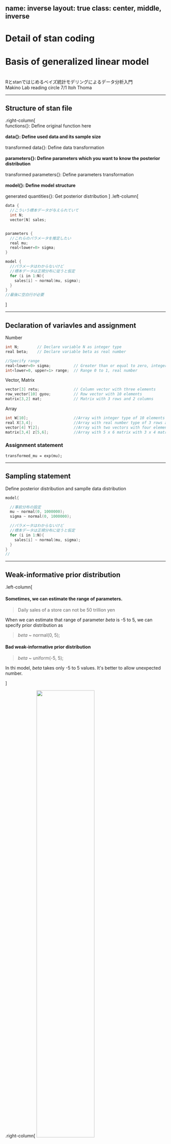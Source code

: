 name: inverse
layout: true
class: center, middle, inverse
---
# Detail of stan coding
# Basis of generalized linear model 
<br>Rとstanではじめるベイズ統計モデリングによるデータ分析入門 
<br>Makino Lab reading circle  7/1 Itoh Thoma

---
## Structure of stan file
.right-column[
<br>
functions{}:  Define original function here
<br><br>
<b>data{}:  Define used data and its sample size</b>
<br><br>
transformed data{}:  Define data transformation
<br><br>
<b>parameters{}:  Define parameters which you want to know the posterior distribution</b>
<br><br>
transformed parameters{}: Define parameters transformation
<br><br>
<b>model{}: Define model structure</b>
<br><br>
generated quantities{}: Get posterior distribution
]
.left-column[
```cpp
data {
  //こういう標本データが与えられていて
  int N;   
  vector[N] sales;   


parameters {
  //これらのパラメータを推定したい
  real mu;      
  real<lower=0> sigma;    
}

model {
  //パラメータはわからないけど
  //標本データは正規分布に従うと仮定
  for (i in 1:N){
    sales[i] ~ normal(mu, sigma);
  }
}
//最後に空白行が必要
```
]

---
## Declaration of variavles and assignment

Number
```cpp
int N;        // Declare variable N as integer type  
real beta;    // Declare variable beta as real number

//Specify range
real<lower=0> sigma;          // Greater than or equal to zero, integer
int<lower=0, upper=1> range;  // Range 0 to 1, real number
```

Vector, Matrix 
```cpp
vector[3] retu;               // Column vector with three elements
row_vector[10] gyou;          // Row vector with 10 elements
matrix[3,2] mat;              // Matrix with 3 rows and 2 columns 
```

Array
```cpp
int W[10];                    //Array with integer type of 10 elements
real X[3,4];                  //Array with real number type of 3 rows and 4 columns
vector[4] Y[2];               //Array with two vectors with four elements
matrix[3,4] z[5,6];           //Array with 5 x 6 matrix with 3 x 4 matrix
```

### Assignment statement
```
transformed_mu = exp(mu);
```

---
## Sampling statement

<p>Define posterior distribution and samplle data distribution</P>
  
```cpp
model{

  //事前分布の設定
  mu ~ normal(0, 1000000);
  sigma ~ normal(0, 1000000);

  //パラメータはわからないけど
  //標本データは正規分布に従うと仮定
  for (i in 1:N){
    sales[i] ~ normal(mu, sigma);
  }
}
//

```

---
## Weak-informative prior distribution
.left-column[
#### Sometimes, we can estimate the range of parameters.
> Daily sales of a store can not be 50 trillion yen<br>

When we can estimate that range of parameter *beta* is -5 to 5, 
  we can specify prior distribution as 
  
>  *beta* ~ normal(0, 5); 
 
#### Bad weak-informative prior distribution

> *beta* ~ uniform(-5, 5);<br>

In thi model, *beta* takes only -5 to 5 values. It's better to allow unexpected number. 
  
]

.right-column[
 <img src = "./Beta_dnorm.png" width = 60%><br>
 <img src = "./dunif.png" width = 60%>
]

---
## Log-density additional statements
#### Other format of sampling statement in model block 

```cpp
model{
  for (i in 1:N){
    sales[i] ~ normal(mu, sigma); //sampling statement
  }
}
```
Likelihood <br>
<img src="https://latex.codecogs.com/gif.latex?f(sales|\mu,&space;\sigma^2&space;)&space;=&space;\prod&space;_{i=1}^N&space;{Normal(sales|\mu,&space;\sigma^2)}" title="f(sales|\mu, \sigma^2 ) = \prod _{i=1}^N {Normal(sales|\mu, \sigma^2)}" />

Log likelihood is calculated as below<br>
<a href="https://www.codecogs.com/eqnedit.php?latex=\sum&space;_{i=1}^Nlog(Normal(sales|\mu,\sigma^2))" target="_blank"><img src="https://latex.codecogs.com/gif.latex?\sum&space;_{i=1}^Nlog(Normal(sales|\mu,\sigma^2))" title="\sum _{i=1}^Nlog(Normal(sales|\mu,\sigma^2))" /></a>

<a href="https://www.codecogs.com/eqnedit.php?latex=log(Normal(sales|\mu,\sigma^2))" target="_blank"><img src="https://latex.codecogs.com/gif.latex?log(Normal(sales|\mu,\sigma^2))" title="log(Normal(sales|\mu,\sigma^2))" /></a> is corresponds to `normal_lpdf(sales[i] | mu, sigma)`

```cpp
model{
  for (i in 1:N){
    target += normal_lpdf(sales[i] | mu, sigma); //Log-density additional statements
  }
}

```
---
## Evaluation of average difference and generated quantities block

#### Is there a difference in sales between Beer A and Beer B?

- #### Classic statistcs
  - Test using assumed distribution like t-distribution
 
- #### Bysian statistcs
  - Test using estimated distribution by MCMC
<br>

<img src = "./2-6-1-beer-ab.png" width = 60%>

---
## Evaluation of average difference and generated quantities block
#### Estimate posterior distribution of difference between average of two groups
<p>R: Data preparation</p>

```R
> file_beer_ab <- read.csv("2-6-1-beer-sales-ab.csv")
> head(file_beer_sales_ab)
   sales beer_name
1  87.47         A
2 103.67         A
3  83.29         A
4 131.91         A
5 106.59         A
6  83.59         A
```

```R
#Rscript
sales_a <- file_beer_ab$sales[1:100]
sales_b <- file_beer_ab$sales[101:200]

data_list_ab <- list(
  sales_a = sales_a,
  sales_b = sales_b,
  N = 100
)
```

---
## Evaluation of average difference and generated quantities block
#### Estimate posterior distribution of difference between average of two groups
<p>Stan Model preparation</p>
.left-column[

```cpp
data {
  int N;                
  vector[N] sales_a;     
  vector[N] sales_b;     
}

parameters {
//これらのパラメータを推定
  real mu_a;               
  real<lower=0> sigma_a;    
  real mu_b;               
  real<lower=0> sigma_b;  
}

model {
  sales_a ~ normal(mu_a, sigma_a);
  sales_b ~ normal(mu_b, sigma_b);
}

generated quantities {
 // ビールAとBの売り上げ平均の差
  real diff;               
  diff = mu_b - mu_a;
}
```
]

.right-column[
- Distribution of diff can be estimated from model of mu_a and mu_b

- Unlike mu and sigma, diff is not needed to estimate model

- Generated quantities{} is faster than model{}

- Non related paeameters to estimate model is proper to written in Generated quantities{}

]

---
## Evaluation of average difference and generated quantities block
#### Estimate posterior distribution of difference between average of two groups

<p>Rscript</p>

```R
# 乱数の生成
mcmc_result_6 <- stan(
  file = "2-6-5-difference-mean.stan", 
  data = data_list_ab,  
  seed = 1
)
```
結果

```
> print(mcmc_result, probs = c(0.025, 0.5, 0.975))
           mean se_mean   sd    2.5%     50%   97.5% n_eff Rhat
mu_a     102.22    0.03 1.84   98.64  102.22  105.90  4352    1
sigma_a   18.19    0.02 1.30   15.84   18.12   20.96  3742    1
mu_b     168.88    0.05 2.92  163.14  168.91  174.54  3627    1
sigma_b   29.11    0.03 2.09   25.37   28.96   33.63  4374    1
diff      66.66    0.05 3.50   59.84   66.67   73.44  4094    1
lp__    -719.42    0.03 1.45 -723.21 -719.07 -717.65  2249    1
```

---
## Evaluation of average difference and generated quantities block
#### Estimate posterior distribution of difference between average of two groups

###### 95% dysian credt section is 59.82 to 73.55
###### Difference between average of two groups has this much

<img src="./diff_dens.png">


---
## Generalized linear model (GLM)

- #### Basis of GLM
- #### Example of GLM
- #### Matrix expression of GLM

---
## Possibility distribution・Linear predictor・Link function
Responsible valiable:   Interested variable<br>
Explanatory valiable:   Variable that affect responsible variable<br>
Liear predictor:        Linear combination of explanatory variables<br>
Link function:          Function that connects linear predictor and responsible valiable<br>



```
Link function ( Responsible variables ) = Linear predictor
```


<a href="https://www.codecogs.com/eqnedit.php?latex=u_i&space;=&space;\beta_0&space;&plus;&space;\beta_1x_1&space;&plus;&space;\beta_1x_2" target="_blank"><img src="https://latex.codecogs.com/gif.latex?u_i&space;=&space;\beta_0&space;&plus;&space;\beta_1x_1&space;&plus;&space;\beta_1x_2" title="u_i = \beta_0 + \beta_1x_1 + \beta_1x_2" /></a>

<!-- section one -->
> In this case, link function is an identity function<br>
><a href="https://www.codecogs.com/eqnedit.php?latex=g(u_i)&space;=&space;u_i" target="_blank"><img src="https://latex.codecogs.com/gif.latex?g(u_i)&space;=&space;u_i" title="g(u_i) = u_i" /></a><br>
><img src="https://latex.codecogs.com/gif.latex?y_i&space;\sim&space;Normal(\mu_i,&space;\sigma^2&space;)" title="y_i \sim Normal(\mu_i, \sigma^2 )" /><br>
<br>
<br>
<!-- section two -->
<a href="https://www.codecogs.com/eqnedit.php?latex=log(u_i)&space;=&space;\beta_0&space;&plus;&space;\beta_1x_1&space;&plus;&space;\beta_1x_2" target="_blank"><img src="https://latex.codecogs.com/gif.latex?log(u_i)&space;=&space;\beta_0&space;&plus;&space;\beta_1x_1&space;&plus;&space;\beta_1x_2" title="log(u_i) = \beta_0 + \beta_1x_1 + \beta_1x_2" /></a>

>In this case, link function is log()<br>
><a href="https://www.codecogs.com/eqnedit.php?latex=sin()" target="_blank"><img src="https://latex.codecogs.com/gif.latex?sin()" title="sin()" /></a>
><img src="https://latex.codecogs.com/gif.latex?y_i&space;\sim&space;Normal(\mu_i,&space;\sigma^2&space;)" title="y_i \sim Normal(\mu_i, \sigma^2 )" /><br>

---

## Analysis of variance model

#### When explanatory variables are categorical data, dammy variables are used instead.

| Categorical　| Dammy |
| ---- | ---- |
|  Rainy      |  1  |
|  Sunny      |  0  |


#### If there are k categorical variables, k-1 dummy variables are needed
<img src="https://latex.codecogs.com/gif.latex?x_{i1}" title="x_{i1}" /> is dummy variable which takes 0 when rainy and takes 1 when sunny<br>
<img src="https://latex.codecogs.com/gif.latex?x_{i2}" title="x_{i2}" /> is dummy variable which takes 1 when rainy and takes 0 when sunny<br>
  
<img src="https://latex.codecogs.com/gif.latex?u_i&space;=&space;\beta_0&space;&plus;&space;\beta_1x_{i1}&space;&plus;&space;\beta_2x_{i2}" title="u_i = \beta_0 + \beta_1x_{i1} + \beta_2x_{i2}" /><br>
<img src="https://latex.codecogs.com/gif.latex?y_i&space;\sim&space;Normal(\mu_i,&space;\sigma^2&space;)" title="y_i \sim Normal(\mu_i, \sigma^2 )" /><br>

| Whether | <img src="https://latex.codecogs.com/gif.latex?u_i" title="u_i" /> |
| ---- | ---- |
|  Cloudy  | <a href="https://www.codecogs.com/eqnedit.php?latex=\beta_0" target="_blank"><img src="https://latex.codecogs.com/gif.latex?\beta_0" title="\beta_0" /></a>  |
|  Sunny      |  <a href="https://www.codecogs.com/eqnedit.php?latex=\beta_0&space;&plus;&space;\beta_1" target="_blank"><img src="https://latex.codecogs.com/gif.latex?\beta_0&space;&plus;&space;\beta_1" title="\beta_0 + \beta_1" /></a>  |
|  Rainy     |  <a href="https://www.codecogs.com/eqnedit.php?latex=\beta_0&space;&plus;&space;\beta_2" target="_blank"><img src="https://latex.codecogs.com/gif.latex?\beta_0&space;&plus;&space;\beta_2" title="\beta_0 + \beta_2" /></a>  |

#### Explanatory variables are categorical data, and possibility distribution is normal distribution.
#### Such a model is called Analysis of variance model 

---

## Normal linear model
#### Model that assuming a normal distribution<br> 
<img src = "thermo.png" width = 10%><br> 

<img src="https://latex.codecogs.com/gif.latex?x_{i1}" title="x_{i1}" /> is dummy variable which takes 0 when rainy and takes 1 when sunny<br>
<img src="https://latex.codecogs.com/gif.latex?x_{i2}" title="x_{i2}" /> is dummy variable which takes 1 when rainy and takes 0 when sunny<br>
<img src="https://latex.codecogs.com/gif.latex?x_{i3}" title="x_{i3}" /> is temperature data<br>
<!-- equarion -->
<img src="https://latex.codecogs.com/gif.latex?u_i&space;=&space;\beta_0&space;&plus;&space;\beta_1x_{i1}&space;&plus;&space;\beta_2x_{i2}&space;&plus;&space;\beta_3x_{i3}" title="u_i = \beta_0 + \beta_1x_{i1} + \beta_2x_{i2} + \beta_3x_{i3}" /><br>
<img src="https://latex.codecogs.com/gif.latex?y_i&space;\sim&space;Normal(\mu_i,&space;\sigma^2&space;)" title="y_i \sim Normal(\mu_i, \sigma^2 )" /><br>

 #### Model that have below properties is called normal linear model
 1. Multipe explanatory variables can be used to linear predictor with regardless of categorical or qualitative data
 2. Identity function is kink function
 3. Normal distribution is used as possibility distribution
 
---
 
## Poisson regression model
#### Model that assuming a poisson distribution
#### When responsible values takes integer that greater than 0, poisson distribution is often used. <br>
<img src = "fishes.png" width = 10%><br> 
<img src="https://latex.codecogs.com/gif.latex?log(\lambda&space;_i)&space;=&space;\beta_0&space;&plus;&space;\beta_1&space;x_{i1}&space;&plus;&space;\beta_2&space;x_{i2}&space;&plus;&space;\beta_3&space;x_{i3}" title="log(\lambda _i) = \beta_0 + \beta_1 x_{i1} + \beta_2 x_{i2} + \beta_3 x_{i3}" /><br>
<img src="https://latex.codecogs.com/gif.latex?y_i&space;\sim&space;\mathrm{Poiss}(\lambda&space;_i)" title="y_i \sim \mathrm{Poiss}(\lambda _i)" /><br>

Below is the same mean
<img src="https://latex.codecogs.com/gif.latex?\lambda&space;_i&space;=&space;\beta_0&space;&plus;\beta_1x_{i1}&space;&plus;&space;\beta_2x_{i2}&space;&plus;&space;\beta_3x_{i3}" title="\lambda _i = \beta_0 +\beta_1x_{i1} + \beta_2x_{i2} + \beta_3x_{i3}" /><br>
<img src="https://latex.codecogs.com/gif.latex?y_i\sim&space;\mathrm{Poiss}(\mathrm{exp}(\lambda_i))" title="y_i\sim \mathrm{Poiss}(\mathrm{exp}(\lambda_i))" />

#### Model that have below properties is called normal poisson regression model
 1. Multipe explanatory variables can be used to linear predictor with regardless of categorical or qualitative data
 2. Log function is link function
 3. Poisson distribution is used as possibility distribution

---
## Logistic regression model<img src = "cointoss.png" width = 5%>
#### Model that assuming a binomial distribution
#### When responsible values are binary random variable, binomial distribution is often used. 

<img src="https://latex.codecogs.com/gif.latex?\mathrm{logit(p_i)}&space;=&space;\beta_0&space;&plus;&space;\beta_1x_{i1}&space;&plus;&space;\beta_2x_{i2}" title="\mathrm{logit(p_i)} = \beta_0 + \beta_1x_{i1} + \beta_2x_{i2}" /><br>
<img src="https://latex.codecogs.com/gif.latex?y_i\sim&space;\mathrm{Binom}(10,&space;p_i)" title="y_i\sim \mathrm{Binom}(10, p_i)" /><br>

Link function is logit function | reverse function of logistic function<br>
<img src="https://latex.codecogs.com/gif.latex?logit(p)&space;=&space;log[\frac{p}{1-p}]" title="logit(p) = log[\frac{p}{1-p}]" /><br>
<img src="https://latex.codecogs.com/gif.latex?p_i&space;=&space;\mathrm{logistic}(\mathrm{logit}(p_i))" title="p_i = \mathrm{logistic}(\mathrm{logit}(p_i))" /><br>
<img src="https://latex.codecogs.com/gif.latex?\mathrm{logistic}(x)&space;=&space;\frac{1}{1&space;&plus;&space;\mathrm{exp}(-x)}" title="\mathrm{logistic}(x) = \frac{1}{1 + \mathrm{exp}(-x)}" /><br>

Because logistic finction takes 0 to 1, it's useful to express possibility<br>

#### Model that have below properties is called logistic regression model
 1. Multipe explanatory variables can be used to linear predictor with regardless of categorical or qualitative data
 2. Logit function is link function
 3. Binomial distribution is used as possibility distribution


---
## Matrix expression of GLM
#### Poisson regression 
<img src="https://latex.codecogs.com/gif.latex?log(\lambda&space;_i)&space;=&space;\beta_0&space;&plus;&space;\beta_1x_{i1}&space;&plus;&space;\beta_2x_{i2}&space;&plus;&space;.&space;.&space;.&space;&plus;&space;\beta_jx_{ij}&space;.&space;.&space;.&space;&plus;&space;\beta_Jx_{iJ}" title="log(\lambda _i) = \beta_0 + \beta_1x_{i1} + \beta_2x_{i2} + . . . + \beta_jx_{ij} . . . + \beta_Jx_{iJ}" /><br>
#### This can be described as followed
<img src="https://latex.codecogs.com/gif.latex?log(\lambda&space;_i)&space;=&space;\sum&space;_{j=0}^J\beta_jx_{ij}" title="log(\lambda _i) = \sum _{j=0}^J\beta_jx_{ij}" /><br>

<p>Little complex expression ...</p> 

#### By using matrix, linear predictor can be described as followed
<img src="https://latex.codecogs.com/gif.latex?x_i\beta&space;=&space;\begin{bmatrix}&space;1&space;&&space;x_{i1}&space;&&space;x_{i2}&space;&&space;x_{i3}&space;\end{bmatrix}\begin{bmatrix}&space;\beta_0\\&space;\beta_1\\&space;\beta_2\\&space;\beta_3\\&space;\end{bmatrix}&space;=&space;\beta_0&space;&plus;&space;\beta_1x_{i1}&space;&plus;&space;\beta_2x_{i2}&space;&plus;&space;\beta_3x_{i3}" title="x_i\beta = \begin{bmatrix} 1 & x_{i1} & x_{i2} & x_{i3} \end{bmatrix}\begin{bmatrix} \beta_0\\ \beta_1\\ \beta_2\\ \beta_3\\ \end{bmatrix} = \beta_0 + \beta_1x_{i1} + \beta_2x_{i2} + \beta_3x_{i3}" />

<img src="https://latex.codecogs.com/gif.latex?\lambda&space;_i&space;=&space;x_i\beta" title="\lambda _i = x_i\beta" />
<img src="https://latex.codecogs.com/gif.latex?\mathrm{y_i&space;}\sim&space;\mathrm{Poiss}(\mathrm{exp}(\lambda_i)))" title="\mathrm{y_i }\sim \mathrm{Poiss}(\mathrm{exp}(\lambda_i)))" /><br>
<p>Became quit simpler now</p>


---


